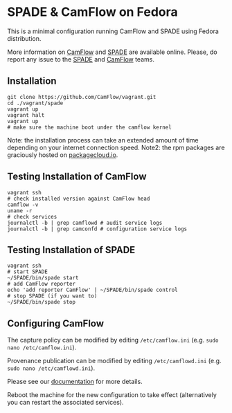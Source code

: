 # SPADE & CamFlow on Fedora

This is a minimal configuration running CamFlow and SPADE using Fedora distribution.

More information on [CamFlow](http://camflow.org/) and
[SPADE](https://github.com/ashish-gehani/SPADE/wiki) are available online.
Please, do report any issue to the
[SPADE](https://github.com/ashish-gehani/SPADE/issues) and
[CamFlow](https://github.com/CamFlow/camflow-dev/issues) teams.

## Installation

```
git clone https://github.com/CamFlow/vagrant.git
cd ./vagrant/spade
vagrant up
vagrant halt
vagrant up
# make sure the machine boot under the camflow kernel
```

Note: the installation process can take an extended amount of time depending on your internet connection speed.
Note2: the rpm packages are graciously hosted on [packagecloud.io](https://packagecloud.io/camflow/provenance).

## Testing Installation of CamFlow

``` shell
vagrant ssh
# check installed version against CamFlow head
camflow -v
uname -r
# check services
journalctl -b | grep camflowd # audit service logs
journalctl -b | grep camconfd # configuration service logs
```

## Testing Installation of SPADE

```shell
vagrant ssh
# start SPADE
~/SPADE/bin/spade start
# add CamFlow reporter
echo 'add reporter CamFlow' | ~/SPADE/bin/spade control
# stop SPADE (if you want to)
~/SPADE/bin/spade stop
```

## Configuring CamFlow

The capture policy can be modified by editing `/etc/camflow.ini` (e.g. `sudo nano /etc/camflow.ini`).

Provenance publication can be modified by editing `/etc/camflowd.ini` (e.g. `sudo nano /etc/camflowd.ini`).

Please see our [documentation](http://camflow.org) for more details.

Reboot the machine for the new configuration to take effect (alternatively you can restart the associated services).

